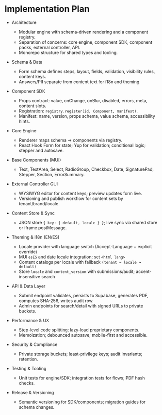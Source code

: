 # Implementation Plan

- Architecture

  - Modular engine with schema-driven rendering and a component registry.
  - Separation of concerns: core engine, component SDK, component packs, external controller, API.
  - Monorepo structure for shared types and tooling.

- Schema & Data

  - Form schema defines steps, layout, fields, validation, visibility rules, content keys.
  - Answers/PII separate from content text for i18n and theming.

- Component SDK

  - Props contract: value, onChange, onBlur, disabled, errors, meta, content slots.
  - Registration: `registry.register(id, Component, manifest)`.
  - Manifest: name, version, props schema, value schema, accessibility hints.

- Core Engine

  - Renderer maps schema → components via registry.
  - React Hook Form for state; Yup for validation; conditional logic; stepper and autosave.

- Base Components (MUI)

  - Text, TextArea, Select, RadioGroup, Checkbox, Date, SignaturePad, Stepper, Section, ErrorSummary.

- External Controller GUI

  - WYSIWYG editor for content keys; preview updates form live.
  - Versioning and publish workflow for content sets by tenant/brand/locale.

- Content Store & Sync

  - JSON store `{ key: { default, locale } }`; live sync via shared store or iframe postMessage.

- Theming & i18n (EN/ES)

  - Locale provider with language switch (Accept-Language + explicit override)
  - MUI `esES` and date locale integration; set `<html lang>`
  - Content catalogs per locale with fallback `(tenant → locale → default)`
  - Store `locale` and `content_version` with submissions/audit; accent-insensitive search

- API & Data Layer

  - Submit endpoint validates, persists to Supabase, generates PDF, computes SHA-256, writes audit row.
  - Admin endpoints for search/detail with signed URLs to private buckets.

- Performance & UX

  - Step-level code splitting; lazy-load proprietary components.
  - Memoization; debounced autosave; mobile-first and accessible.

- Security & Compliance

  - Private storage buckets; least-privilege keys; audit invariants; retention.

- Testing & Tooling

  - Unit tests for engine/SDK; integration tests for flows; PDF hash checks.

- Release & Versioning
  - Semantic versioning for SDK/components; migration guides for schema changes.
